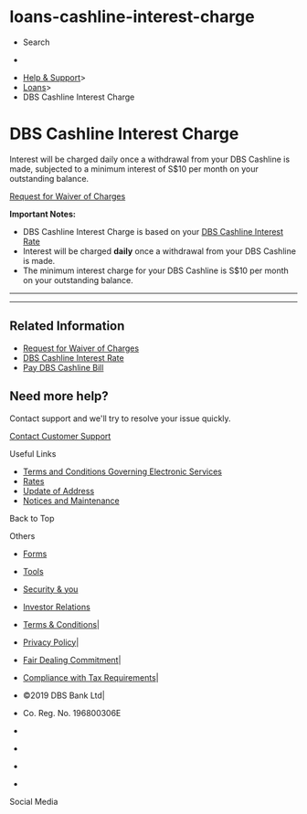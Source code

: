# loans-cashline-interest-charge

[](https://www.dbs.com.sg)

  * Search 

  * 


[](https://www.dbs.com.sg/personal/default.page) [](https://www.dbs.com.sg/personal/support/loans-cashline-interest-charge.html)

  * [Help & Support](https://www.dbs.com.sg/personal/support/home.html)>
  * [Loans](https://www.dbs.com.sg/personal/support/loans-product.html)>
  * DBS Cashline Interest Charge



# DBS Cashline Interest Charge

Interest will be charged daily once a withdrawal from your DBS Cashline is made, subjected to a minimum interest of S$10 per month on your outstanding balance.

  
[Request for Waiver of Charges](https://www.dbs.com.sg/personal/support/card-waive-credit-card-cashline-charges.html)  
  
**Important Notes:**

  * DBS Cashline Interest Charge is based on your [DBS Cashline Interest Rate](https://www.dbs.com.sg/personal/support/loans-cashline-interest-rate.html)
  * Interest will be charged **daily** once a withdrawal from your DBS Cashline is made.
  * The minimum interest charge for your DBS Cashline is S$10 per month on your outstanding balance.



* * *

* * *

## Related Information

  * [Request for Waiver of Charges](https://www.dbs.com.sg/personal/support/card-waive-credit-card-cashline-charges.html)
  * [DBS Cashline Interest Rate](https://www.dbs.com.sg/personal/support/loans-cashline-interest-rate.html)
  * [Pay DBS Cashline Bill](https://www.dbs.com.sg/personal/support/loans-cashline-bill-payment.html)



## Need more help?

Contact support and we'll try to resolve your issue quickly.

[Contact Customer Support](https://www.dbs.com.sg/personal/contact-us.page)

Useful Links

  * [Terms and Conditions Governing Electronic Services](https://www.dbs.com.sg/personal/deposits/terms-conditions-electronic-services.page)
  * [Rates](https://www.dbs.com.sg/personal/rates-online/default.page)
  * [Update of Address](https://www.dbs.com.sg/personal/deposits/update-address.page)
  * [Notices and Maintenance](https://www.dbs.com.sg/personal/deposits/maintenance-schedule.page)



Back to Top

Others

  * [Forms](https://www.dbs.com.sg/personal/forms/default.page)
  * [Tools](https://www.dbs.com.sg/personal/calculators/default.page)
  * [Security & you](https://www.dbs.com.sg/personal/deposits/security-and-you/default.page)
  * [Investor Relations](https://www.dbs.com/investor/default.page)



  * [Terms & Conditions](https://www.dbs.com/terms/default.page)|
  * [Privacy Policy](https://www.dbs.com/privacy/default.page)|
  * [Fair Dealing Commitment](https://www.dbs.com/fairdealing/default.page)|
  * [Compliance with Tax Requirements](https://www.dbs.com.sg/personal/compliance-tax-requirements/index.html)|
  * ©2019 DBS Bank Ltd|
  * Co. Reg. No. 196800306E



  * [](https://www.facebook.com/dbs.sg)
  * [](https://twitter.com/dbsbank)
  * [](https://www.linkedin.com/company/dbs-bank)
  * [](https://www.youtube.com/dbs)



Social Media
